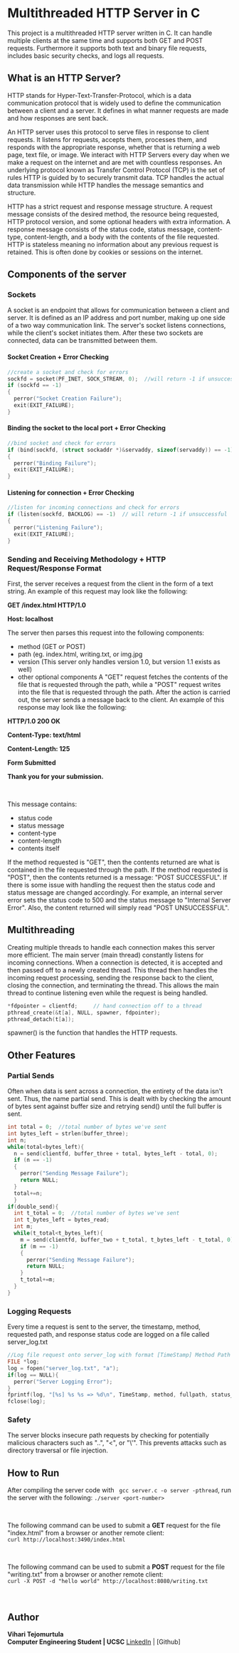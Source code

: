 # Multithreaded HTTP Server in C
This project is a multithreaded HTTP server written in C. It can handle multiple clients at the same time and supports both GET and POST requests. Furthermore it supports both text and binary file requests, includes basic security checks, and logs all requests.


## What is an HTTP Server?
HTTP stands for Hyper-Text-Transfer-Protocol, which is a data communication protocol that is widely used to define the communication between a client and a server. It defines in what manner requests are made and how responses are sent back. 

An HTTP server uses this protocol to serve files in response to client requests. It listens for requests, accepts them, processes them, and responds with the appropriate response, whether that is returning a web page, text file, or image. We interact with HTTP Servers every day when we make a request on the internet and are met with countless responses. An underlying protocol known as Transfer Control Protocol (TCP) is the set of rules HTTP is guided by to securely transmit data. TCP handles the actual data transmission while HTTP handles the message semantics and structure.

HTTP has a strict request and response message structure. A request message consists of the desired method, the resource being requested, HTTP protocol version, and some optional headers with extra information. A response message consists of the status code, status message, content-type, content-length, and a body with the contents of the file requested. HTTP is stateless meaning no information about any previous request is retained. This is often done by cookies or sessions on the internet.

## Components of the server
### Sockets
A socket is an endpoint that allows for communication between a client and server. It is defined as an IP address and port number, making up one side of a two way communication link. The server's socket listens connections, while the client's socket initiates them. After these two sockets are connected, data can be transmitted between them.

#### Socket Creation + Error Checking
```c
//create a socket and check for errors
sockfd = socket(PF_INET, SOCK_STREAM, 0);  //will return -1 if unsuccessful
if (sockfd == -1)
{
  perror("Socket Creation Failure");
  exit(EXIT_FAILURE);
}
```
#### Binding the socket to the local port + Error Checking
```c
//bind socket and check for errors
if (bind(sockfd, (struct sockaddr *)&servaddy, sizeof(servaddy)) == -1)  // will return -1 if unsuccssful
{ 
  perror("Binding Failure");
  exit(EXIT_FAILURE);
}
```

#### Listening for connection + Error Checking
```c
//listen for incoming connections and check for errors
if (listen(sockfd, BACKLOG) == -1)  // will return -1 if unsuccessful
{ 
  perror("Listening Failure");
  exit(EXIT_FAILURE);
}
```
### Sending and Receiving Methodology + HTTP Request/Response Format
First, the server receives a request from the client in the form of a text string. An example of this request may look like the following: 

**GET /index.html HTTP/1.0**

**Host: localhost**

The server then parses this request into the following components:
- method (GET or POST)
- path (eg. index.html, writing.txt, or img.jpg
- version (This server only handles version 1.0, but version 1.1 exists as well)
- other optional components
A "GET" request fetches the contents of the file that is requested through the path, while a "POST" request writes into the file that is requested through the path. After the action is carried out, the server sends a message back to the client. An example of this response may look like the following:

**HTTP/1.0 200 OK**

**Content-Type: text/html**

**Content-Length: 125**

**<html>**
**<head><title>Post Response</title></head>**
**<body>**
 **<p>Form Submitted</p>**
  **<p>Thank you for your submission.</p>**
**</body>**
**</html>**
<br>

This message contains:
- status code
- status message
- content-type
- content-length
- contents itself

If the method requested is "GET", then the contents returned are what is contained in the file requested through the path. If the method requested is "POST", then the contents returned is a message: "POST SUCCESSFUL". If there is some issue with handling the request then the status code and status message are changed accordingly. For example, an internal server error sets the status code to 500 and the status message to "Internal Server Error". Also, the content returned will simply read "POST UNSUCCESSFUL".
## Multithreading
Creating multiple threads to handle each connection makes this server more efficient. The main server (main thread) constantly listens for incoming connections. When a connection is detected, it is accepted and then passed off to a newly created thread. This thread then handles the incoming request processing, sending the response back to the client, closing the connection, and terminating the thread. This allows the main thread to continue listening even while the request is being handled.
```c
*fdpointer = clientfd;     // hand connection off to a thread
pthread_create(&t[a], NULL, spawner, fdpointer);
pthread_detach(t[a]);
```
spawner() is the function that handles the HTTP requests.
## Other Features
### Partial Sends
Often when data is sent across a connection, the entirety of the data isn't sent. Thus, the name partial send. This is dealt with by checking the amount of bytes sent against buffer size and retrying send() until the full buffer is sent.
```c
int total = 0;  //total number of bytes we've sent
int bytes_left = strlen(buffer_three);
int n;
while(total<bytes_left){
  n = send(clientfd, buffer_three + total, bytes_left - total, 0);
  if (n == -1)
  {                                      
    perror("Sending Message Failure");
    return NULL;                       
  }
  total+=n; 
  }
if(double_send){
  int t_total = 0;  //total number of bytes we've sent
  int t_bytes_left = bytes_read;
  int m;
  while(t_total<t_bytes_left){
    m = send(clientfd, buffer_two + t_total, t_bytes_left - t_total, 0);
    if (m == -1)
    {                                      
      perror("Sending Message Failure");
      return NULL;                       
    }
    t_total+=m; 
  }
}
```
### Logging Requests
Every time a request is sent to the server, the timestamp, method, requested path, and response status code are logged on a file called server_log.txt
```c
//Log file request onto server_log with format [TimeStamp] Method Path => status_code
FILE *log;
log = fopen("server_log.txt", "a");
if(log == NULL){
  perror("Server Logging Error");
}
fprintf(log, "[%s] %s %s => %d\n", TimeStamp, method, fullpath, status_code);
fclose(log);
```
### Safety
The server blocks insecure path requests by checking for potentially malicious characters such as "..", "<", or "\\'". This prevents attacks such as directory traversal or file injection.

## How to Run
After compiling the server code with ``` gcc server.c -o server -pthread```, run the server with the following: ```./server <port-number>```

<br>

The following command can be used to submit a **GET** request for the file "index.html" from a browser or another remote client:<br>
```curl http://localhost:3490/index.html```

<br>

The following command can be used to submit a **POST** request for the file "writing.txt" from a browser or another remote client: <br>
```curl -X POST -d "hello world" http://localhost:8080/writing.txt```


<br>

## Author
**Vihari Tejomurtula** <br>
**Computer Engineering Student | UCSC** 
[LinkedIn](www.linkedin.com/in/vihari-t-9090982b1) | [Github]



